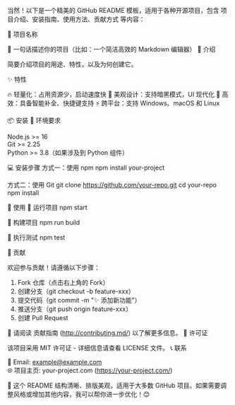 当然！以下是一个精美的 GitHub README 模板，适用于各种开源项目，包含 项目介绍、安装指南、使用方法、贡献方式 等内容：

📌 项目名称




🌟 一句话描述你的项目（比如：一个简洁高效的 Markdown 编辑器）
🚀 介绍

简要介绍项目的用途、特性，以及为何创建它。

✨ 特性

 🔥 轻量化：占用资源少，启动速度快
 🎨 美观设计：支持暗黑模式，UI 现代化
 🚀 高效：具备智能补全、快捷键支持
 ⚡ 跨平台：支持 Windows、macOS 和 Linux

📦 安装
🔧 环境要求

 Node.js >= 16  
 Git >= 2.25  
 Python >= 3.8（如果涉及到 Python 组件）

💻 安装步骤
方式一：使用 npm
npm install your-project

方式二：使用 Git
git clone https://github.com/your-repo.git
cd your-repo
npm install

🚀 使用
🔹 运行项目
npm start

🔹 构建项目
npm run build

🔹 执行测试
npm test

🤝 贡献

欢迎参与贡献！请遵循以下步骤：
1. Fork 仓库（点击右上角的 Fork）
2. 创建分支（git checkout -b feature-xxx）
3. 提交代码（git commit -m "✨ 添加新功能"）
4. 推送分支（git push origin feature-xxx）
5. 创建 Pull Request

📜 请阅读 贡献指南 (http://contributing.md/) 以了解更多信息。
📜 许可证

该项目采用 MIT 许可证 - 详细信息请查看 LICENSE 文件。
📞 联系

📧 Email: example@example.com  
🌐 项目主页: your-project.com (https://your-project.com/)


🎯 这个 README 结构清晰、排版美观，适用于大多数 GitHub 项目。如果需要调整风格或增加其他内容，我可以帮你进一步优化！😊
